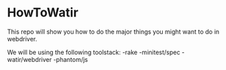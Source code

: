 HowToWatir
==========

This repo will show you how to do the major things you might want to do in webdriver. 


We will be using the following toolstack:
	-rake
	-minitest/spec
	-watir/webdriver
	-phantom/js
 